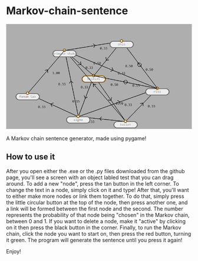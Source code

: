 # Markov-chain-sentence

![Image of the graph for the markov chain](program.png)

A Markov chain sentence generator, made using pygame!

## How to use it
After you open either the .exe or the .py files downloaded from the github page, you'll see a screen with an object labled test that you can drag around. To add a new "node", press the tan button in the left corner. To change the text in a node, simply click on it and type! After that, you'll want to either make more nodes or link them together. To do that, simply press the little circular button at the top of the node, then press another one, and a link will be formed between the first node and the second. The number represents the probability of that node being "chosen" in the Markov chain, between 0 and 1. If you want to delete a node, make it "active" by clicking on it then press the black button in the corner. Finally, to run the Markov chain, click the node you want to start on, then press the red button, turning it green. The program will generate the sentence until you press it again!

Enjoy!